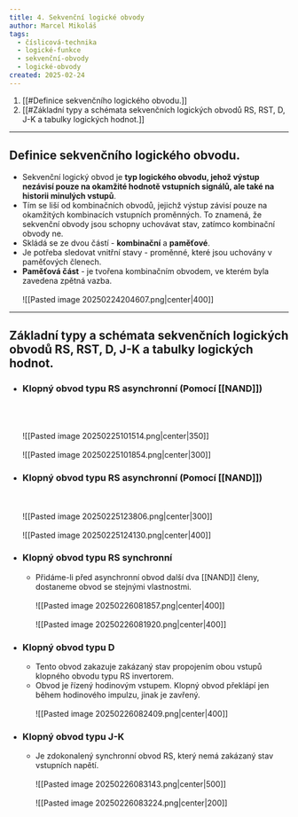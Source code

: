 ```yaml
---
title: 4. Sekvenční logické obvody
author: Marcel Mikoláš
tags:
  - číslicová-technika
  - logické-funkce
  - sekvenční-obvody
  - logické-obvody
created: 2025-02-24
---
```

1. [[#Definice sekvenčního logického obvodu.]]
2. [[#Základní typy a schémata sekvenčních logických obvodů RS, RST, D, J-K a tabulky logických hodnot.]] 
---

## Definice sekvenčního logického obvodu.
* Sekvenční logický obvod je **typ logického obvodu, jehož výstup nezávisí pouze na okamžité hodnotě vstupních signálů, ale také na historii minulých vstupů**.
* Tím se liší od kombinačních obvodů, jejichž výstup závisí pouze na okamžitých kombinacích vstupních proměnných. To znamená, že sekvenční obvody jsou schopny uchovávat stav, zatímco kombinační obvody ne.
* Skládá se ze dvou částí - **kombinační** a **paměťové**. 
* Je potřeba sledovat vnitřní stavy - proměnné, které jsou uchovány v paměťových členech.
* **Paměťová část** - je tvořena kombinačním obvodem, ve kterém byla zavedena zpětná vazba.
  <br><br>
 ![[Pasted image 20250224204607.png|center|400]]
 
 ---
## Základní typy a schémata sekvenčních logických obvodů RS, RST, D, J-K a tabulky logických hodnot.

* ### Klopný obvod typu RS asynchronní (Pomocí [[NAND]])
  <br><br>	
 ![[Pasted image 20250225101514.png|center|350]] 
  <br><br>
  ![[Pasted image 20250225101854.png|center|300]]
* ### Klopný obvod typu RS asynchronní (Pomocí [[NAND]])
    <br><br>
	![[Pasted image 20250225123806.png|center|300]]
    <br><br>
    ![[Pasted image 20250225124130.png|center|400]]

* ### Klopný obvod typu RS synchronní 
	 * Přidáme-li před asynchronní obvod další dva [[NAND]] členy, dostaneme obvod se stejnými vlastnostmi.
     <br><br>
    ![[Pasted image 20250226081857.png|center|400]]
     <br><br>
    ![[Pasted image 20250226081920.png|center|400]]
* ### Klopný obvod typu D
	* Tento obvod zakazuje zakázaný stav propojením obou vstupů klopného obvodu typu RS invertorem.
	* Obvod je řízený hodinovým vstupem. Klopný obvod překlápí jen během hodinového impulzu, jinak je zavřený.
    <br><br>
    ![[Pasted image 20250226082409.png|center|400]]
* ### Klopný obvod typu J-K
	* Je zdokonalený synchronní obvod RS, který nemá zakázaný stav vstupních napětí.
    <br><br>
    ![[Pasted image 20250226083143.png|center|500]]
    <br><br>
    ![[Pasted image 20250226083224.png|center|200]]




